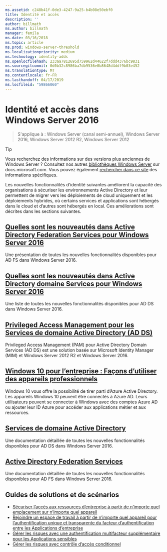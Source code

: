 ```yaml
---
ms.assetid: c248b41f-0de3-4247-9a25-b4b08e50ebf0
title: Identité et accès
description: ''
author: billmath
ms.author: billmath
manager: femila
ms.date: 03/16/2018
ms.topic: article
ms.prod: windows-server-threshold
ms.localizationpriority: medium
ms.technology: identity-adds
ms.openlocfilehash: 233aa7812695d759962d44622f7ddd4376bc9831
ms.sourcegitcommit: 0d0b32c8986ba7db9536e0b8648d4ddf9b03e452
ms.translationtype: MT
ms.contentlocale: fr-FR
ms.lasthandoff: 04/17/2019
ms.locfileid: "59866060"
---
```

# <a name="identity-and-access-in-windows-server-2016"></a>Identité et accès dans Windows Server 2016

>S'applique à : Windows Server (canal semi-annuel), Windows Server 2016, Windows Server 2012 R2, Windows Server 2012

>[!TIP]
> Vous recherchez des informations sur des versions plus anciennes de Windows Server ? Consultez nos autres [bibliothèques Windows Server](/previous-versions/windows/) sur docs.microsoft.com. Vous pouvez également [rechercher dans ce site](https://docs.microsoft.com/search/index?search=Windows+Server&dataSource=previousVersions) des informations spécifiques.

 Les nouvelles fonctionnalités d’identité suivantes améliorent la capacité des organisations à sécuriser les environnements Active Directory et leur permettent de migrer vers les déploiements de cloud uniquement et les déploiements hybrides, où certains services et applications sont hébergés dans le cloud et d’autres sont hébergés en local. Ces améliorations sont décrites dans les sections suivantes.


## <a name="whats-new-in-active-directory-federation-services-for-windows-server-2016ad-fsoverviewwhats-new-active-directory-federation-services-windows-servermd"></a>[Quelles sont les nouveautés dans Active Directory Federation Services pour Windows Server 2016](ad-fs/overview/whats-new-active-directory-federation-services-windows-server.md)
Une présentation de toutes les nouvelles fonctionnalités disponibles pour AD FS dans Windows Server 2016.  

## <a name="whats-new-in-active-directory-domain-services-for-windows-server-2016whats-new-active-directory-domain-servicesmd"></a>[Quelles sont les nouveautés dans Active Directory domaine Services pour Windows Server 2016](whats-new-active-directory-domain-services.md)
Une liste de toutes les nouvelles fonctionnalités disponibles pour AD DS dans Windows Server 2016.  

## <a name="privileged-access-management-for-active-directory-domain-services-40ad-ds41httpstechnetmicrosoftcomlibrarydn903243aspx"></a>[Privileged Access Management pour les Services de domaine Active Directory &#40;AD DS&#41;](https://technet.microsoft.com/library/dn903243.aspx)
Privileged Access Management (PAM) pour Active Directory Domain Services (AD DS) est une solution basée sur Microsoft Identity Manager (MIM) et Windows Server 2012 R2 et Windows Server 2016.

## <a name="windows-10-for-the-enterprise-ways-to-use-devices-for-workhttpsazuremicrosoftcomdocumentationarticlesactive-directory-azureadjoin-windows10-devices-overviewrnd1"></a>[Windows 10 pour l’entreprise : Façons d’utiliser des appareils professionnels](https://azure.microsoft.com/documentation/articles/active-directory-azureadjoin-windows10-devices-overview/?rnd=1)
Windows 10 vous offre la possibilité de tirer parti d’Azure Active Directory. Les appareils Windows 10 peuvent être connectés à Azure AD. Leurs utilisateurs peuvent se connecter à Windows avec des comptes Azure AD ou ajouter leur ID Azure pour accéder aux applications métier et aux ressources.

## <a name="active-directory-domain-servicesidentityad-dsactive-directory-domain-servicesmd"></a>[Services de domaine Active Directory](../identity/ad-ds/Active-Directory-Domain-Services.md)
Une documentation détaillée de toutes les nouvelles fonctionnalités disponibles pour AD DS dans Windows Server 2016.

## <a name="active-directory-federation-servicesactive-directory-federation-servicesmd"></a>[Active Directory Federation Services](Active-Directory-Federation-Services.md)
Une documentation détaillée de toutes les nouvelles fonctionnalités disponibles pour AD FS dans Windows Server 2016.  

## <a name="solutions-and-scenario-guides"></a>Guides de solutions et de scénarios  
* [Sécuriser l’accès aux ressources d’entreprise à partir de n’importe quel emplacement sur n’importe quel appareil](https://technet.microsoft.com/library/dn550982.aspx)  
*  [Rejoindre un espace de travail à partir de n’importe quel appareil pour l’authentification unique et transparente du facteur d’authentification entre les Applications d’entreprise](https://technet.microsoft.com/library/dn280945.aspx)  
* [Gérer les risques avec une authentification multifacteur supplémentaire pour les Applications sensibles](https://technet.microsoft.com/library/dn280949.aspx)  
* [Gérer les risques avec contrôle d’accès conditionnel](https://technet.microsoft.com/library/dn280937.aspx)
